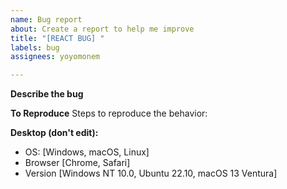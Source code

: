 ```yaml
---
name: Bug report
about: Create a report to help me improve
title: "[REACT BUG] "
labels: bug
assignees: yoyomonem

---
```


**Describe the bug**


**To Reproduce**
Steps to reproduce the behavior:

**Desktop (don't edit):**
 - OS: [Windows, macOS, Linux]
 - Browser [Chrome, Safari]
 - Version [Windows NT 10.0, Ubuntu 22.10, macOS 13 Ventura]
